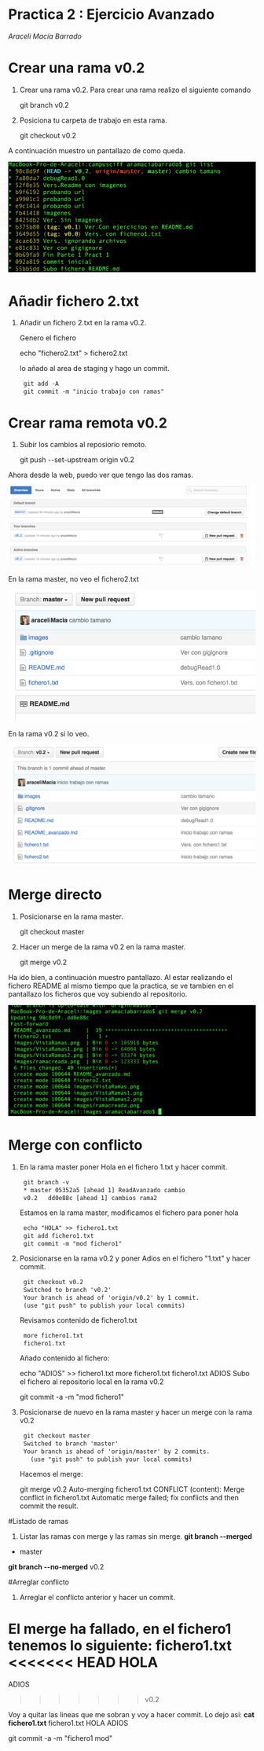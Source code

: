 # Practica 2 : Ejercicio Avanzado
*Araceli Macía Barrado*

# Crear una rama v0.2
1. Crear una rama v0.2.
  Para crear una rama realizo el siguiente comando
    
      git branch v0.2

1. Posiciona tu carpeta de trabajo en esta rama.

    git checkout v0.2

  A continuación muestro un pantallazo de como queda.

  ![ramacreada.png](/images/ramacreada.png)

# Añadir fichero 2.txt
1. Añadir un fichero 2.txt en la rama v0.2.

    Genero el fichero

      echo "fichero2.txt" > fichero2.txt

    lo añado al area de staging y hago un commit.

        git add -A
        git commit -m "inicio trabajo con ramas"

# Crear rama remota v0.2

1. Subir los cambios al reposiorio remoto.

    git push --set-upstream origin v0.2
    
  Ahora desde la web, puedo ver que tengo las dos ramas.

  ![VistaRamas.png](/images/VistaRamas.png)

  En la rama master, no veo el fichero2.txt
    
![VistaRamas1.png](/images/VistaRamas1.png)

   En la rama v0.2 si lo veo.
    
![VistaRamas2.png](/images/VistaRamas2.png)

# Merge directo
1. Posicionarse en la rama master.

    git checkout master
    
1. Hacer un merge de la rama v0.2 en la rama master.

    git merge v0.2

Ha ido bien, a continuación muestro pantallazo. Al estar realizando el fichero README al mismo tiempo que la practica, se ve tambien en el pantallazo los ficheros que voy subiendo al repositorio.

![MergeRama.png.png](/images/MergeRama.png)

# Merge con conflicto

1. En la rama master poner Hola en el fichero 1.txt y hacer commit.

        git branch -v
        * master 05352a5 [ahead 1] ReadAvanzado cambio
        v0.2   dd0e88c [ahead 1] cambios rama2

    Estamos en la rama master,  modificamos el fichero para poner hola

        echo "HOLA" >> fichero1.txt
        git add fichero1.txt 
        git commit -m "mod fichero1"

1. Posicionarse en la rama v0.2 y poner Adios en el fichero "1.txt" y hacer commit.

        git checkout v0.2
        Switched to branch 'v0.2'
        Your branch is ahead of 'origin/v0.2' by 1 commit.
        (use "git push" to publish your local commits)

   Revisamos contenido de fichero1.txt

        more fichero1.txt
        fichero1.txt 

   Añado contenido al fichero:
   

      echo "ADIOS" >> fichero1.txt 
      more fichero1.txt 
          fichero1.txt 
          ADIOS
  Subo el fichero al repositorio local en la rama v0.2

    git commit -a -m "mod fichero1"


1. Posicionarse de nuevo en la rama master y hacer un merge con la rama v0.2

        git checkout master
        Switched to branch 'master'
        Your branch is ahead of 'origin/master' by 2 commits.
          (use "git push" to publish your local commits)

   Hacemos el merge: 
   
     git merge v0.2
     Auto-merging fichero1.txt
     CONFLICT (content): Merge conflict in fichero1.txt
     Automatic merge failed; fix conflicts and then commit the result.


#Listado de ramas
1. Listar las ramas con merge y las ramas sin merge.
  **git branch --merged**
  * master

  **git branch --no-merged**
    v0.2

#Arreglar conflicto
1. Arreglar el conflicto anterior y hacer un commit.

El merge ha fallado, en el fichero1 tenemos lo siguiente:
fichero1.txt 
<<<<<<< HEAD
HOLA
=======
ADIOS
>>>>>>> v0.2

Voy a quitar las lineas que me sobran y voy a hacer commit.
Lo dejo asi:
**cat fichero1.txt**
fichero1.txt 
HOLA
ADIOS

git commit -a -m "fichero1 mod"



